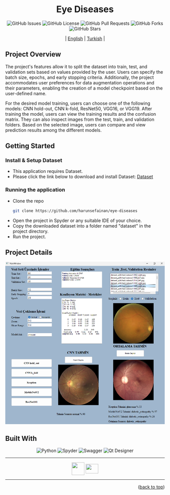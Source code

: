<div align="center">
<h1>Eye Diseases</h1>


![GitHub Issues](https://img.shields.io/github/issues/harunsefainan/eye-diseases)
![GitHub License](https://img.shields.io/github/license/harunsefainan/eye-diseases)
![GitHub Pull Requests](https://img.shields.io/github/issues-pr/harunsefainan/eye-diseases)
![GitHub Forks](https://img.shields.io/github/forks/harunsefainan/eye-diseases)
![GitHub Stars](https://img.shields.io/github/stars/harunsefainan/eye-diseases)

| [English](README.md) | [Turkish](./docs/README_TR.md) |



</div>

## Project Overview
The project's features allow it to split the dataset into train, test, and validation sets based on values provided by the user. Users can specify the batch size, epochs, and early stopping criteria. Additionally, the project accommodates user preferences for data augmentation operations and their parameters, enabling the creation of a model checkpoint based on the user-defined name.

For the desired model training, users can choose one of the following models: CNN hold-out, CNN k-fold, ResNet50, VGG16, or VGG19. After training the model, users can view the training results and the confusion matrix. They can also inspect images from the test, train, and validation folders. Based on the selected image, users can compare and view prediction results among the different models.

## Getting Started


### Install & Setup Dataset 
- This application requires Dataset.
- Please click the link below to download and install Dataset: [Dataset](https://www.kaggle.com/datasets/gunavenkatdoddi/eye-diseases-classification)

### Running the application

- Clone the repo
   ```sh
   git clone https://github.com/harunsefainan/eye-diseases
   ```
- Open the project in Spyder or any suitable IDE of your choice.
- Copy the downloaded dataset into a folder named "dataset" in the project directory.
- Run the project.

## Project Details
![System Context](docs/images/eyeDiseases.png)

## Built With

 <p align="center">
      <img src="https://upload.wikimedia.org/wikipedia/commons/f/f8/Python_logo_and_wordmark.svg" width="150" height="" alt="Python" title="Python" class="img-small">
      <img src="https://upload.wikimedia.org/wikipedia/commons/7/7e/Spyder_logo.svg" width="100" height="" alt="Spyder" title="Spyder" class="img-small">
      <img src="https://www.kaggle.com/static/images/site-logo.svg" height="50" width="100"alt="Swagger" title="OpenAPI 2.0.4" class="img-small">
      <img src="https://upload.wikimedia.org/wikipedia/commons/f/fc/Qt_logo_2013.svg" height="50" width=""alt="Qt Designer" title="OpenAPI 2.0.4" class="img-small">
   </p>
   
  <hr>
<div align="center">
   <a href="mailto: harunsefa.inan@gmail.com" target="blank"><img align="center" src="https://cdn-icons-png.flaticon.com/512/9840/9840614.png" height="40" width="40" /></a>
   <a href="https://www.linkedin.com/in/harun-sefa-inan-761a2324b/" target="blank"><img align="center" src="https://raw.githubusercontent.com/rahuldkjain/github-profile-readme-generator/master/src/images/icons/Social/linked-in-alt.svg"  height="30" width="40" /></a>
</div>
<hr> 




<p align="right">(<a href="#top">back to top</a>)</p>